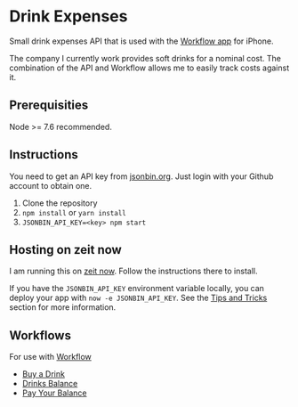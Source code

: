 # Drink Expenses

Small drink expenses API that is used with the [Workflow app][WF] for iPhone.

The company I currently work provides soft drinks for a nominal cost. The combination of the API and Workflow allows me to easily track costs against it.

## Prerequisities 

Node >= 7.6 recommended.

## Instructions

You need to get an API key from [jsonbin.org][jsonbin]. Just login with your Github account to obtain one.

1. Clone the repository
2. `npm install` or `yarn install`
3. `JSONBIN_API_KEY=<key> npm start`

## Hosting on zeit now

I am running this on [zeit now][now]. Follow the instructions there to install.

If you have the `JSONBIN_API_KEY` environment variable locally, you can deploy your app with `now -e JSONBIN_API_KEY`. See the [Tips and Tricks](https://zeit.co/docs/features/env-and-secrets#tips-&-tricks) section for more information.

## Workflows

For use with [Workflow][WF]

* [Buy a Drink][wf1]
* [Drinks Balance][wf2]
* [Pay Your Balance][wf3]

[jsonbin]:https://www.jsonbin.org
[WF]:https://workflow.is
[now]:https://zeit.co/now
[wf1]:https://github.com/ryanlewis/drink-expenses/blob/master/workflows/Buy%20A%20Drink.wflow
[wf2]:https://github.com/ryanlewis/drink-expenses/blob/master/workflows/Drinks%20Balance.wflow
[wf3]:https://github.com/ryanlewis/drink-expenses/blob/master/workflows/Pay%20Your%20Balance.wflow